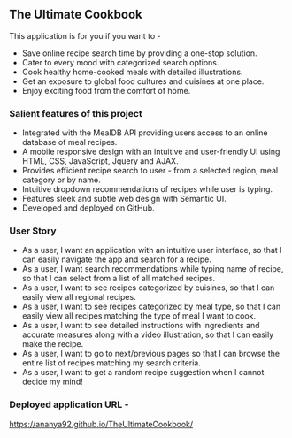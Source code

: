 ## The Ultimate Cookbook
 This application is for you if you want to -
 * Save online recipe search time by providing a one-stop solution.
 * Cater to every mood with categorized search options.
 * Cook healthy home-cooked meals with detailed illustrations.
 * Get an exposure to global food cultures and cuisines at one place.
 * Enjoy exciting food from the comfort of home.

### Salient features of this project

 * Integrated with the MealDB API providing users access to an online database of meal recipes.
 * A mobile responsive design with an intuitive and user-friendly UI using HTML, CSS, JavaScript, Jquery and AJAX.
 * Provides efficient recipe search to user - from a selected region, meal category or by name.
 * Intuitive dropdown recommendations of recipes while user is typing.
 * Features sleek and subtle web design with Semantic UI.
 * Developed and deployed on GitHub.

### User Story

* As a user, I want an application with an intuitive user interface, so that I can easily navigate the app and search for a recipe.
* As a user, I want search recommendations while typing name of recipe, so that I can select from a list of all matched recipes.
* As a user, I want to see recipes categorized by cuisines, so that I can easily view all regional recipes.
* As a user, I want to see recipes categorized by meal type, so that I can easily view all recipes matching the type of meal I want to cook.
* As a user, I want to see detailed instructions with ingredients and accurate measures along with a video illustration, so that I can easily make the recipe.
* As a user, I want to go to next/previous pages so that I can browse the entire list of recipes matching my search criteria.
* As a user, I want to get a random recipe suggestion when I cannot decide my mind!

### Deployed application URL -
https://ananya92.github.io/TheUltimateCookbook/

